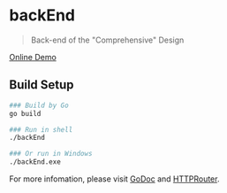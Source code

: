 # backEnd

> Back-end of the "Comprehensive" Design

[Online Demo](https://sims-demo.me)

## Build Setup

``` bash
### Build by Go
go build

### Run in shell
./backEnd

### Or run in Windows
./backEnd.exe
```

For more infomation, please visit [GoDoc](https://www.godoc.org/) and [HTTPRouter](https://github.com/julienschmidt/httprouter).